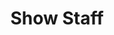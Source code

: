 ---
title: Show Staff
excerpt: Returns a single Staff
api:
  file: sycle.json
  operationId: staffShow
hidden: false
---